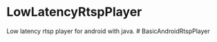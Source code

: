 # LowLatencyRtspPlayer
Low latency rtsp player for android with java.
#   B a s i c A n d r o i d R t s p P l a y e r  
 